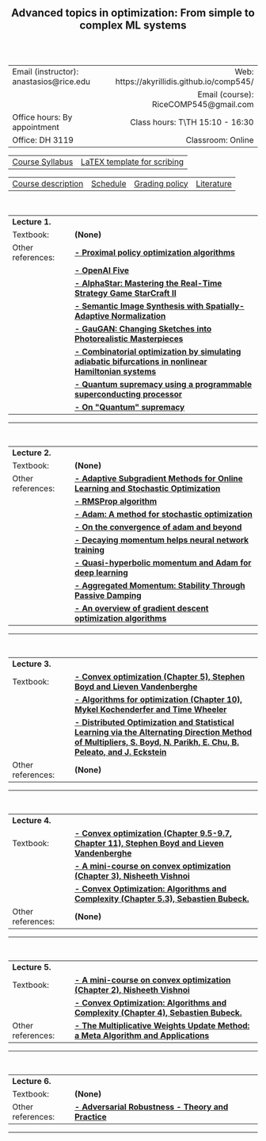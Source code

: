 <h2 align="center"><b> Advanced topics in optimization: From simple to complex ML systems</b> </h2>

<br>
<br>

<table style="width:100%">  
  <tr>
    <td>Email (instructor): anastasios@rice.edu</td>
    <td align="right">Web: https://akyrillidis.github.io/comp545/</td> 
  </tr>
  <tr>
    <td> </td>
    <td align="right">Email (course): RiceCOMP545@gmail.com</td> 
  </tr>
  <tr>
    <td>Office hours: By appointment </td>
    <td align="right">Class hours: T\TH 15:10 - 16:30</td> 
  </tr>
  <tr>
    <td>Office: DH 3119</td>
    <td align="right">Classroom: Online </td> 
  </tr>
</table>

<table style="width:100%">  
  <tr> 
    <td align="center"><a href="./Syllabus.pdf">Course Syllabus</a></td>
    <td align="center"><a href="./scribe_template.zip">LaTEX template for scribing</a></td>
  </tr>
</table>

<table style="width:100%">  
  <tr> 
    <td align="left"><a href="http://akyrillidis.github.io/comp545/">Course description</a></td>
    <td align="left"><a href="http://akyrillidis.github.io/comp545/schedule.html">Schedule</a></td> 
    <td align="left"><a href="http://akyrillidis.github.io/comp545/grading.html">Grading policy</a></td> 
    <td align="left"><a href="http://akyrillidis.github.io/comp545/literature.html">Literature</a></td> 
  </tr>
</table>

<table style="width:100%">  
  <col width="25%">
  <col width="75%">  
  <tr>
    <td><b>Lecture 1.</b></td>
  </tr>
  <tr>
    <td>Textbook: </td>
    <td align="left"><b> (None) </b></td>
  </tr>
  <br>
  <tr>
    <td>Other references: </td>
    <td align="left"><b><a href="https://arxiv.org/pdf/1707.06347.pdf">- Proximal policy optimization algorithms</a></b></td>    
  </tr>  
  <tr>
    <td></td>
    <td align="left"><b><a href="https://openai.com/blog/openai-five/">- OpenAI Five</a></b></td>    
  </tr> 
  <tr>
    <td></td>
    <td align="left"><b><a href="https://deepmind.com/blog/article/alphastar-mastering-real-time-strategy-game-starcraft-ii">- AlphaStar: Mastering the Real-Time Strategy Game StarCraft II</a></b></td>    
  </tr> 
  <tr>
    <td></td>
    <td align="left"><b><a href="https://arxiv.org/pdf/1903.07291.pdf">- Semantic Image Synthesis with Spatially-Adaptive Normalization</a></b></td> 
  </tr> 
  <tr>
    <td></td>
    <td align="left"><b><a href="https://www.youtube.com/watch?v=p5U4NgVGAwg">- GauGAN: Changing Sketches into Photorealistic Masterpieces </a></b></td> 
  </tr> 
  <tr>
    <td></td>
    <td align="left"><b><a href="https://advances.sciencemag.org/content/5/4/eaav2372">- Combinatorial optimization by simulating adiabatic bifurcations in nonlinear Hamiltonian systems </a></b></td> 
  </tr> 
  <tr>
    <td></td>
    <td align="left"><b><a href="https://www.nature.com/articles/s41586-019-1666-5">- Quantum supremacy using a programmable superconducting processor </a></b></td> 
  </tr> 
  <tr>
    <td></td>
    <td align="left"><b><a href="https://www.ibm.com/blogs/research/2019/10/on-quantum-supremacy/">- On "Quantum" supremacy </a></b></td> 
  </tr> 

</table>

<hr/>


<table style="width:100%">  
  <col width="25%">
  <col width="75%">  
  <tr>
    <td><b>Lecture 2.</b></td>
  </tr>
  <tr>
    <td>Textbook: </td>
    <td align="left"><b> (None) </b></td>
  </tr>
  <br>
  <tr>
    <td>Other references: </td>
    <td align="left"><b><a href="http://www.jmlr.org/papers/volume12/duchi11a/duchi11a.pdf">- Adaptive Subgradient Methods for Online Learning and Stochastic Optimization</a></b></td>    
  </tr>  
  <tr>
    <td></td>
    <td align="left"><b><a href="https://www.cs.toronto.edu/~tijmen/csc321/slides/lecture_slides_lec6.pdf">- RMSProp algorithm</a></b></td>    
  </tr> 
  <tr>
    <td></td>
    <td align="left"><b><a href="https://arxiv.org/pdf/1412.6980.pdf">- Adam: A method for stochastic optimization</a></b></td>    
  </tr> 
  <tr>
    <td></td>
    <td align="left"><b><a href="https://arxiv.org/pdf/1904.09237.pdf">- On the convergence of adam and beyond</a></b></td> 
  </tr> 
  <tr>
    <td></td>
    <td align="left"><b><a href="https://arxiv.org/pdf/1910.04952.pdf">- Decaying momentum helps neural network training </a></b></td> 
  </tr> 
  <tr>
    <td></td>
    <td align="left"><b><a href="https://arxiv.org/pdf/1810.06801.pdf">- Quasi-hyperbolic momentum and Adam for deep learning
 </a></b></td> 
  </tr> 
  <tr>
    <td></td>
    <td align="left"><b><a href="https://arxiv.org/pdf/1804.00325.pdf">- Aggregated Momentum: Stability Through Passive Damping </a></b></td> 
  </tr> 
  <tr>
    <td></td>
    <td align="left"><b><a href="https://ruder.io/optimizing-gradient-descent/">- An overview of gradient descent optimization algorithms</a></b></td> 
  </tr> 

</table>

<hr/>


<table style="width:100%">  
  <col width="25%">
  <col width="75%">  
  <tr>
    <td><b>Lecture 3.</b></td>
  </tr>
  <tr>
    <td>Textbook: </td>
    <td align="left"><b><a href="https://web.stanford.edu/~boyd/cvxbook/bv_cvxbook.pdf">- Convex optimization (Chapter 5), Stephen Boyd and Lieven Vandenberghe</a></b></td>
  </tr>
  <tr>
    <td></td>
    <td align="left"><b><a href="https://mitpress.mit.edu/books/algorithms-optimization">- Algorithms for optimization (Chapter 10), Mykel Kochenderfer and Time Wheeler</a></b></td>    
  </tr> 
  <tr>
    <td></td>
    <td align="left"><b><a href="https://web.stanford.edu/~boyd/papers/pdf/admm_distr_stats.pdf">- Distributed Optimization and Statistical Learning via the Alternating Direction Method of Multipliers, S. Boyd, N. Parikh, E. Chu, B. Peleato, and J. Eckstein
</a></b></td>    
  </tr> 
  <br>
  <tr>
    <td>Other references: </td>
    <td align="left"><b> (None) </b></td>  
  </tr>  

</table>

<hr/>

<table style="width:100%">  
  <col width="25%">
  <col width="75%">  
  <tr>
    <td><b>Lecture 4.</b></td>
  </tr>
  <tr>
    <td>Textbook: </td>
    <td align="left"><b><a href="https://web.stanford.edu/~boyd/cvxbook/bv_cvxbook.pdf">- Convex optimization (Chapter 9.5-9.7, Chapter 11), Stephen Boyd and Lieven Vandenberghe</a></b></td>
  </tr>
  <tr>
    <td></td>
    <td align="left"><b><a href="https://theory.epfl.ch/vishnoi/Nisheeth-VishnoiFall2014-ConvexOptimization.pdf">- A mini-course on convex optimization (Chapter 3), Nisheeth Vishnoi</a></b></td>    
  </tr> 
  <tr>
    <td></td>
    <td align="left"><b><a href="https://arxiv.org/pdf/1405.4980.pdf">- Convex Optimization: Algorithms and Complexity (Chapter 5.3), Sebastien Bubeck. </a></b></td>    
  </tr> 
  <br>
  <tr>
    <td>Other references: </td>
    <td align="left"><b> (None) </b></td>  
  </tr>  

</table>

<hr/>

<table style="width:100%">  
  <col width="25%">
  <col width="75%">  
  <tr>
    <td><b>Lecture 5.</b></td>
  </tr>
  <tr>
    <td>Textbook: </td>
    <td align="left"><b><a href="https://theory.epfl.ch/vishnoi/Nisheeth-VishnoiFall2014-ConvexOptimization.pdf">- A mini-course on convex optimization (Chapter 2), Nisheeth Vishnoi</a></b></td>    
  </tr> 
  <tr>
    <td></td>
    <td align="left"><b><a href="https://arxiv.org/pdf/1405.4980.pdf">- Convex Optimization: Algorithms and Complexity (Chapter 4), Sebastien Bubeck. </a></b></td>    
  </tr> 
  <br>
  <tr>
    <td>Other references: </td>
    <td align="left"><b> <a href="https://www.cs.princeton.edu/~arora/pubs/MWsurvey.pdf">- The Multiplicative Weights Update Method: a Meta Algorithm and Applications</a> </b></td>  
  </tr>  
</table>

<hr/>

<table style="width:100%">  
  <col width="25%">
  <col width="75%">  
  <tr>
    <td><b>Lecture 6.</b></td>
  </tr>
  <tr>
    <td>Textbook: </td>
    <td align="left"><b> (None) </b></td>    
  </tr> 
  <br>
  <tr>
    <td>Other references: </td>
    <td align="left"><b> <a href="https://adversarial-ml-tutorial.org/">- Adversarial Robustness - Theory and Practice</a> </b></td>  
  </tr>  

</table>

<hr/>

<br>
<br>
<br>

